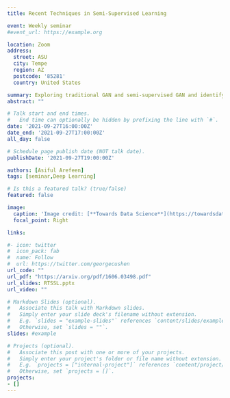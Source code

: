 ```yaml
---
title: Recent Techniques in Semi-Supervised Learning

event: Weekly seminar
#event_url: https://example.org

location: Zoom
address:
  street: ASU
  city: Tempe
  region: AZ
  postcode: '85281'
  country: United States

summary: Exploring traditional GAN and semi-supervised GAN and identify key dissimilarities
abstract: ""

# Talk start and end times.
#   End time can optionally be hidden by prefixing the line with `#`.
date: '2021-09-27T16:00:00Z'
date_end: '2021-09-27T17:00:00Z'
all_day: false

# Schedule page publish date (NOT talk date).
publishDate: '2021-09-27T19:00:00Z'

authors: [Asiful Arefeen]
tags: [seminar,Deep Learning]

# Is this a featured talk? (true/false)
featured: false

image:
  caption: 'Image credit: [**Towards Data Science**](https://towardsdatascience.com/image-generation-in-10-minutes-with-generative-adversarial-networks-c2afc56bfa3b)'
  focal_point: Right

links:

#- icon: twitter
#  icon_pack: fab
#  name: Follow
#  url: https://twitter.com/georgecushen
url_code: ""
url_pdf: "https://arxiv.org/pdf/1606.03498.pdf"
url_slides: RTSSL.pptx
url_video: ""

# Markdown Slides (optional).
#   Associate this talk with Markdown slides.
#   Simply enter your slide deck's filename without extension.
#   E.g. `slides = "example-slides"` references `content/slides/example-slides.md`.
#   Otherwise, set `slides = ""`.
slides: #example

# Projects (optional).
#   Associate this post with one or more of your projects.
#   Simply enter your project's folder or file name without extension.
#   E.g. `projects = ["internal-project"]` references `content/project/deep-learning/index.md`.
#   Otherwise, set `projects = []`.
projects:
- []
---
```



